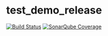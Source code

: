 # test_demo_release
 
[![Build Status](https://travis-ci.org/aimer12/test_demo_release.svg?branch=master)](https://travis-ci.org/aimer12/test_demo_release)
[![SonarQube Coverage](https://img.shields.io/sonar/https/sonarqube.com/com.example:demo/coverage.svg)](https://sonarqube.com/component_measures/domain/Coverage?id=com.example%3Ademo)
